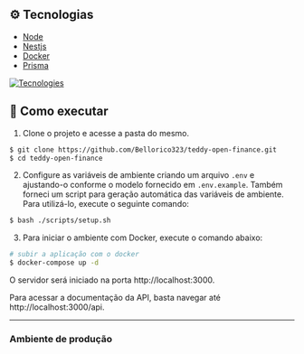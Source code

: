 ## ⚙ Tecnologias

- [Node](https://nodejs.org/en/)
- [Nestjs](https://nestjs.com)
- [Docker](https://www.docker.com/)
- [Prisma](https://www.prisma.io)

[![Tecnologies](https://skillicons.dev/icons?i=nodejs,nestjs,docker,prisma)](https://skillicons.dev)

## 🚀 Como executar

1. Clone o projeto e acesse a pasta do mesmo.

```bash 
$ git clone https://github.com/Bellorico323/teddy-open-finance.git
$ cd teddy-open-finance
```

2. Configure as variáveis de ambiente criando um arquivo `.env` e ajustando-o conforme o modelo fornecido em `.env.example`. Também forneci um script para geração automática das variáveis de ambiente. Para utilizá-lo, execute o seguinte comando:
   
```bash
$ bash ./scripts/setup.sh
```
3. Para iniciar o ambiente com Docker, execute o comando abaixo:

```bash
# subir a aplicação com o docker
$ docker-compose up -d
```

O servidor será iniciado na porta http://localhost:3000.

Para acessar a documentação da API, basta navegar até http://localhost:3000/api.

---

### Ambiente de produção
